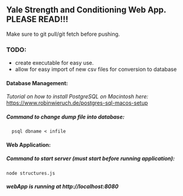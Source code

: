 ## Yale Strength and Conditioning Web App. PLEASE READ!!!

Make sure to git pull/git fetch before pushing.

### TODO:
- create executable for easy use.
- allow for easy import of new csv files for conversion to database
    
#### Database Management:
*Tutorial on how to install PostgreSQL on Macintosh here:*
  https://www.robinwieruch.de/postgres-sql-macos-setup
 
##### Command to change dump file into database:
```
  psql dbname < infile
```

#### Web Application:

##### Command to start server (must start before running application): 
```
node structures.js
``` 

##### webApp is running at http://localhost:8080
